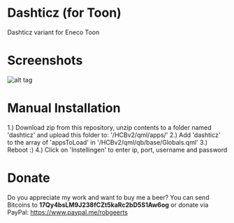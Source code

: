 # Dashticz (for Toon)
Dashticz variant for Eneco Toon




# Screenshots
![alt tag](https://i.imgur.com/9GQUkAy.png)




# Manual Installation
1.) Download zip from this repository, unzip contents to a folder named 'dashticz' and upload this folder to: '/HCBv2/qml/apps/'
2.) Add 'dashticz' to the array of 'appsToLoad' in '/HCBv2/qml/qb/base/Globals.qml'
3.) Reboot :)
4.) Click on 'Instellingen' to enter ip, port, username and password




# Donate
Do you appreciate my work and want to buy me a beer? You can send Bitcoins to <b>17Qy4bsLM9J238fCZt5kaRc2bD5S1Aw6og</b> or donate via PayPal: https://www.paypal.me/robgeerts
